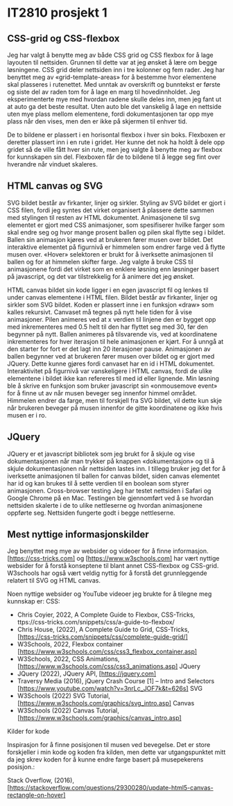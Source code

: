 # IT2810 prosjekt 1

## CSS-grid og CSS-flexbox

Jeg har valgt å benytte meg av både CSS grid og CSS flexbox for å lage layouten til nettsiden. Grunnen til dette var at jeg ønsket å lære om begge løsningene. CSS grid deler nettsiden inn i tre kolonner og fem rader. Jeg har benyttet meg av «grid-template-areas» for å bestemme hvor elementene skal plasseres i rutenettet. Med unntak av overskrift og bunntekst er første og siste del av raden tom for å lage en marg til hovedinnholdet. Jeg eksperimenterte mye med hvordan radene skulle deles inn, men jeg fant ut at auto ga det beste resultat. Uten auto ble det vanskelig å lage en nettside uten mye plass mellom elementene, fordi dokumentasjonen tar opp mye plass når den vises, men den er ikke på skjermen til enhver tid.  

De to bildene er plassert i en horisontal flexbox i hver sin boks. Flexboxen er deretter plassert inn i en rute i gridet. Her kunne det nok ha holdt å dele opp gridet så de ville fått hver sin rute, men jeg valgte å benytte meg av flexbox for kunnskapen sin del. Flexboxen får de to bildene til å legge seg fint over hverandre når vinduet skaleres.

## HTML canvas og SVG

SVG bildet består av firkanter, linjer og sirkler. Styling av SVG bildet er gjort i CSS filen, fordi jeg syntes det virket organisert å plassere dette sammen med stylingen til resten av HTML dokumentet. Animasjonene til svg elementet er gjort med CSS animasjoner, som spesifiserer hvilke farger som skal endre seg og hvor mange prosent ballen og pilen skal flytte seg i bildet. Ballen sin animasjon kjøres ved at brukeren fører musen over bildet. Det interaktive elementet på figurnivå er himmelen som endrer farge ved å flytte musen over. «Hover» selektoren er brukt for å iverksette animasjonen til ballen og for at himmelen skifter farge. Jeg valgte å bruke CSS til animasjonene fordi det virket som en enklere løsning enn løsninger basert på javascript, og det var tilstrekkelig for å animere det jeg ønsket.

HTML canvas bildet sin kode ligger i en egen javascript fil og lenkes til under canvas elementene i HTML filen. Bildet består av firkanter, linjer og sirkler som SVG bildet. Koden er plassert inne i en funksjon «draw» som kalles rekursivt. Canvaset må tegnes på nytt hele tiden for å vise animasjoner. Pilen animeres ved at x verdien til linjene den er bygget opp med inkrementeres med 0.5 helt til den har flyttet seg med 30, før den begynner på nytt. 
Ballen animeres på tilsvarende vis, ved at koordinatene inkrementeres for hver iterasjon til hele animasjonen er kjørt. For å unngå at den starter for fort er det lagt inn 20 iterasjoner pause. Animasjonen av ballen begynner ved at brukeren fører musen over bildet og er gjort med JQuery. Dette kunne gjøres fordi canvaset har en id i HTML dokumentet. Interaktivitet på figurnivå var vanskeligere i HTML canvas, fordi de ulike elementene i bildet ikke kan refereres til med id eller lignende. Min løsning ble å skrive en funksjon som bruker javascript sin «onmousemove event» for å finne ut av når musen beveger seg innenfor himmel området. Himmelen endrer da farge, men til forskjell fra SVG bildet, vil dette kun skje når brukeren beveger på musen innenfor de gitte koordinatene og ikke hvis musen er i ro.


## JQuery
JQuery er et javascript bibliotek som jeg brukt for å skjule og vise dokumentasjonen når man trykker på knappen «dokumentasjon» og til å skjule dokumentasjonen når nettsiden lastes inn. I tillegg bruker jeg det for å iverksette animasjonen til ballen for canvas bildet, siden canvas elementet har id og kan brukes til å sette verdien til en boolean som styrer animasjonen. 
Cross-browser testing
Jeg har testet nettsiden i Safari og Google Chrome på en Mac. Testingen ble gjennomført ved å se hvordan nettsiden skalerte i de to ulike nettleserne og hvordan animasjonene oppførte seg. Nettsiden fungerte godt i begge nettleserne.

## Mest nyttige informasjonskilder
Jeg benyttet meg mye av websider og videoer for å finne informasjon. [https://css-tricks.com] og [https://www.w3schools.com] har vært nyttige websider for å forstå konseptene til blant annet CSS-flexbox og CSS-grid. W3schools har også vært veldig nyttig for å forstå det grunnleggende relatert til SVG og HTML canvas. 

Noen nyttige websider og YouTube videoer jeg brukte for å tilegne meg kunnskap er: 
CSS:
-	Chris Coyier, 2022, A Complete Guide to Flexbox, CSS-Tricks,  ttps://css-tricks.com/snippets/css/a-guide-to-flexbox/
-	Chris House, (2022), A Complete Guide to Grid, CSS-Tricks,  [https://css-tricks.com/snippets/css/complete-guide-grid/]
-	W3Schools, 2022, Flexbox container [https://www.w3schools.com/css/css3_flexbox_container.asp] 
-	W3Schools, 2022, CSS Animations,[https://www.w3schools.com/css/css3_animations.asp]
JQuery
-	JQuery (2022), JQuery API, [https://jquery.com]
-	Traversy Media (2016), jQuery Crash Course [1] – Intro and Selectors [https://www.youtube.com/watch?v=3nrLc_JOF7k&t=626s]
SVG
-	W3Schools (2022) SVG Tutorial, [https://www.w3schools.com/graphics/svg_intro.asp]
Canvas
-	W3Schools (2022) Canvas Tutorial, [https://www.w3schools.com/graphics/canvas_intro.asp] 

Kilder for kode

Inspirasjon for å finne posisjonen til musen ved bevegelse. Det er store forskjeller i min kode og koden fra kilden, men dette var utgangspunktet mitt da jeg skrev koden for å kunne endre farge basert på musepekerens posisjon.:

Stack Overflow, (2016), [https://stackoverflow.com/questions/29300280/update-html5-canvas-rectangle-on-hover]

